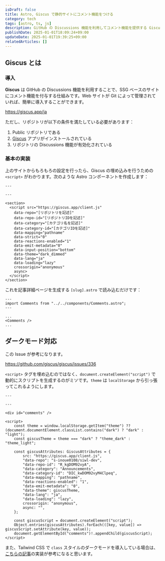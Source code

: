 ```yaml
---
isDraft: false
title: Astro, Giscus で静的サイトにコメント機能をつける
category: tech
tags: [astro, ts, js]
description: GitHub の Discussions 機能を利用してコメント機能を提供する Giscus を利用して、Astro による静的サイトにコメント機能をつけました。その内容をまとめます。
publishDate: 2025-01-01T18:09:24+09:00
updateDate: 2025-01-01T19:39:25+09:00
relatedArticles: []
---
```


## Giscus とは

### 導入

**Giscus** は GitHub の Discussions 機能を利用することで、SSG ベースのサイトにコメント機能を付与する仕組みです。Web サイトが Git によって管理されていれば、簡単に導入することができます。

https://giscus.app/ja

ただし、リポジトリが以下の条件を満たしている必要があります：

1. Public リポジトリである
2. [Giscus](https://github.com/apps/giscus) アプリがインストールされている
3. リポジトリの Discussions 機能が有効化されている

### 基本の実装

上のサイトからもろもろの設定を行ったら、Giscus の埋め込みを行うための `<script>` がわかります。次のような Astro コンポーネントを作成します：

```astro:src/components/Comments.astro
---

---

<section>
  <script src="https://giscus.app/client.js"
    data-repo="[リポジトリを記述]"
    data-repo-id="[リポジトリIDを記述]"
    data-category="[カテゴリ名を記述]"
    data-category-id="[カテゴリIDを記述]"
    data-mapping="pathname"
    data-strict="0"
    data-reactions-enabled="1"
    data-emit-metadata="0"
    data-input-position="bottom"
    data-theme="dark_dimmed"
    data-lang="ja"
    data-loading="lazy"
    crossorigin="anonymous"
    async>
  </script>
</section>
```

これを記事詳細ページを生成する `[slug].astro` で読み込むだけです：

```astro:src/pages/[slug].astro
---
import Comments from "../../components/Comments.astro";
---

...
<Comments />
...
```

## ダークモード対応

この Issue が参考になります。

https://github.com/giscus/giscus/issues/336

`<script>` タグを埋め込むのではなく、`document.createElement("script")` で動的にスクリプトを生成するのがミソです。`theme` は `localStorage` から引っ張ってこれるようにします。

```astro:src/components/Comments:astro
---

---

<div id="comments" />

<script>
	const theme = window.localStorage.getItem("theme") ?? (document.documentElement.classList.contains("dark") ? "dark" : "light");
	const giscusTheme = theme === "dark" ? "theme_dark" : "theme_light";

	const giscusAttributes: GiscusAttributes = {
		src: "https://giscus.app/client.js",
		"data-repo": "s-inoue0108/siwl-dev",
		"data-repo-id": "R_kgDOM92vyA",
		"data-category": "Announcements",
		"data-category-id": "DIC_kwDOM92vyM4Clpeq",
		"data-mapping": "pathname",
		"data-reactions-enabled": "1",
		"data-emit-metadata": "0",
		"data-theme": giscusTheme,
		"data-lang": "ja",
		"data-loading": "lazy",
		crossorigin: "anonymous",
		async: "",
	};

	const giscusScript = document.createElement("script");
	Object.entries(giscusAttributes).forEach(([key, value]) => giscusScript.setAttribute(key, value));
	document.getElementById("comments")!.appendChild(giscusScript);
</script>
```

また、Tailwind CSS で `class` スタイルのダークモードを導入している場合は、[こちらの記事](https://www.maxpou.fr/blog/giscus-with-astro/)の実装が参考になると思います。